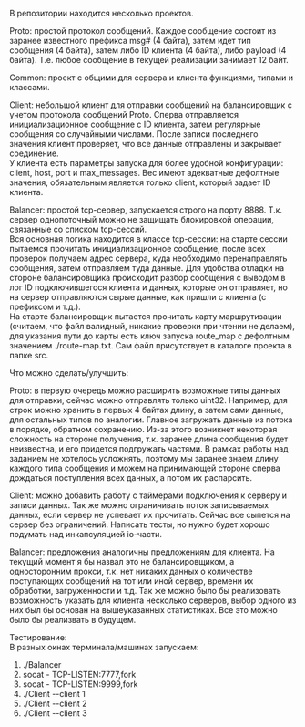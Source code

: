 В репозитории находится несколько проектов.  

Proto: простой протокол сообщений. Каждое сообщение состоит из заранее известного префикса msg# (4 байта), затем идет тип сообщения (4 байта), затем либо ID клиента (4 байта), либо payload (4 байта). Т.е. любое сообщение в текущей реализации занимает 12 байт.

Common: проект с общими для сервера и клиента функциями, типами и классами.

Client: небольшой клиент для отправки сообщений на балансировщик с учетом протокола сообщений Proto. Сперва отправляется инициализационное сообщение с ID клиента, затем регулярные сообщения со случайными числами. После записи последнего значения клиент проверяет, что все данные отправлены и закрывает соединение.  
У клиента есть параметры запуска для более удобной конфигурации: client, host, port и max_messages. Вес имеют адекватные дефолтные значения, обязательным является только client, который задает ID клиента.

Balancer: простой tcp-сервер, запускается строго на порту 8888. Т.к. сервер однопоточный можно не защищать блокировкой операции, связанные со списком tcp-сессий.  
Вся основная логика находится в классе tcp-сессии: на старте сессии пытаемся прочитать инициализационное сообщение, после всех проверок получаем адрес сервера, куда необходимо перенаправлять сообщения, затем отправляем туда данные. Для удобства отладки на стороне балансировщика происходит разбор сообщения с выводом в лог ID подключившегося клиента и данных, которые он отправляет, но на сервер отправляются сырые данные, как пришли с клиента (с префиксом и т.д.).  
На старте балансировщик пытается прочитать карту маршрутизации (считаем, что файл валидный, никакие проверки при чтении не делаем), для указания пути до карты есть ключ запуска route_map с дефолтным значением ./route-map.txt. Сам файл присутствует в каталоге проекта в папке src. 


Что можно сделать/улучшить:  

Proto: в первую очередь можно расширить возможные типы данных для отправки, сейчас можно отправлять только  uint32. Например, для строк можно хранить в первых 4 байтах длину, а затем сами данные, для остальных типов по аналогии. Главное загружать данные из потока в порядке, обратном сохранению. Из-за этого возникнет некоторая сложность на стороне получения, т.к. заранее длина сообщения будет неизвестна, и его придется подгружать частями. В рамках работы над заданием не хотелось усложнять, поэтому мы заранее знаем длину каждого типа сообщения и можем на принимающей стороне сперва дождаться поступления всех данных, а потом их распарсить.

Client: можно добавить работу с таймерами подключения к серверу и записи данных. Так же можно ограничивать поток записываемых данных, если сервер не успевает их прочитать. Сейчас все сыпется на сервер без ограничений. Написать тесты, но нужно будет хорошо подумать над инкапсуляцией io-части.

Balancer: предложения аналогичны предложениям для клиента. На текущий момент я бы назвал это не балансировщиком, а односторонним прокси, т.к. нет никаких данных о количестве поступающих сообщений на тот или иной сервер, времени их обработки, загруженности и т.д. Так же можно было бы реализовать возможность указать для клиента несколько серверов, выбор одного из них был бы основан на вышеуказанных статистиках. Все это можно было бы реализвать в будущем.


Тестирование:  
В разных окнах терминала/машинах запускаем:
1. ./Balancer
2. socat - TCP-LISTEN:7777,fork
3. socat - TCP-LISTEN:9999,fork
4. ./Client --client 1
5. ./Client --client 2
6. ./Client --client 3
